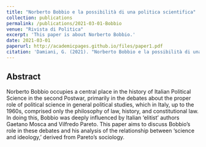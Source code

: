 ```yaml
---
title: "Norberto Bobbio e la possibilità di una politica scientifica"
collection: publications
permalink: /publications/2021-03-01-Bobbio
venue: "Rivista di Politica"
excerpt: 'This paper is about Norberto Bobbio.'
date: 2021-03-01
paperurl: http://academicpages.github.io/files/paper1.pdf
citation: 'Damiani, G. (2021). "Norberto Bobbio e la possibilità di una politica scientifica." <i>Rivista di Politica</i>. 2021(1).'
---
```


## Abstract
Norberto Bobbio occupies a central place in the history of Italian Political Science in the second Postwar, primarily in the debates about the proper role of political science in general political studies, which in Italy, up to the 1960s, comprised only the philosophy of law, history, and constitutional law. In doing this, Bobbio was deeply influenced by Italian ‘elitist’ authors Gaetano Mosca and Vilfredo Pareto. This paper aims to discuss Bobbio’s role in these debates and his analysis of the relationship between ‘science and ideology,’ derived from Pareto’s sociology.
